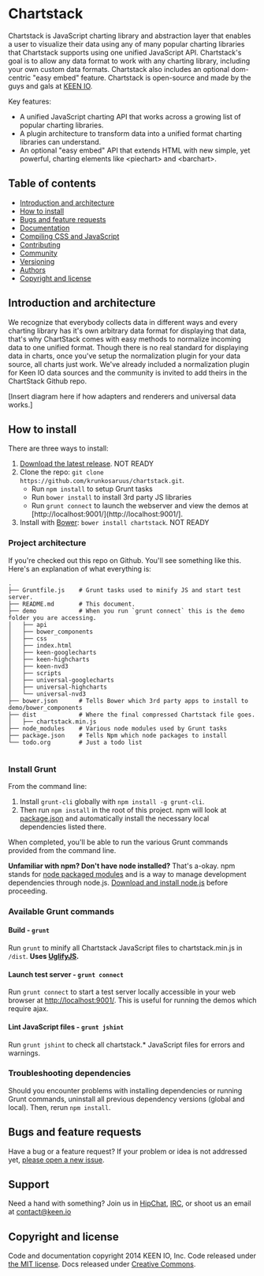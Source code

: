 # Chartstack

Chartstack is JavaScript charting library and abstraction layer that enables a user to visualize their data using any of many popular charting libraries that Chartstack supports using one unified JavaScript API. Chartstack's goal is to allow any data format to work with any charting library, including your own custom data formats.  Chartstack also includes an optional dom-centric "easy embed" feature.  Chartstack is open-source and made by the guys and gals at [KEEN IO](https://keen.io/).

Key features:
- A unified JavaScript charting API that works across a growing list of popular charting libraries.
- A plugin architecture to transform data into a unified format charting libraries can understand.
- An optional "easy embed" API that extends HTML with new simple, yet powerful, charting elements like &lt;piechart> and &lt;barchart>.


## Table of contents

 - [Introduction and architecture](#introduction-and-architecture)
 - [How to install](#introduction-and-architecture)
 - [Bugs and feature requests](#bugs-and-feature-requests)
 - [Documentation](#documentation)
 - [Compiling CSS and JavaScript](#compiling-css-and-javascript)
 - [Contributing](#contributing)
 - [Community](#community)
 - [Versioning](#versioning)
 - [Authors](#authors)
 - [Copyright and license](#copyright-and-license)

## Introduction and architecture

We recognize that everybody collects data in different ways and every charting library has it's own arbitrary data format for displaying that data, that's why ChartStack comes with easy methods to normalize incoming data to one unified format. Though there is no real standard for displaying data in charts, once you've setup the normalization plugin for your data source, all charts just work.  We've already included a normalization plugin for Keen IO data sources and the community is invited to add theirs in the ChartStack Github repo.

[Insert diagram here if how adapters and renderers and universal data works.]

## How to install

There are three ways to install:

1. [Download the latest release](https://github.com/krunkosaurus/chartstack/archive/v0.0.1.zip). NOT READY
2. Clone the repo: `git clone https://github.com/krunkosaruus/chartstack.git`.
	- Run `npm install` to setup Grunt tasks
	- Run `bower install` to install 3rd party JS libraries
	- Run `grunt connect` to launch the webserver and view the demos at [http://localhost:9001/](http://localhost:9001/].
3. Install with [Bower](http://bower.io): `bower install chartstack`. NOT READY

### Project architecture

If you're checked out this repo on Github. You'll see something like this. Here's an explanation of what everything is:

```
.
├── Gruntfile.js	# Grunt tasks used to minify JS and start test server.
├── README.md		# This document.
├── demo			# When you run `grunt connect` this is the demo folder you are accessing.
│   ├── api
│   ├── bower_components
│   ├── css
│   ├── index.html
│   ├── keen-googlecharts
│   ├── keen-highcharts
│   ├── keen-nvd3
│   ├── scripts
│   ├── universal-googlecharts
│   ├── universal-highcharts
│   └── universal-nvd3
├── bower.json		# Tells Bower which 3rd party apps to install to demo/bower_components
├── dist			# Where the final compressed Chartstack file goes.
│   ├── chartstack.min.js
├── node_modules	# Various node modules used by Grunt tasks
├── package.json	# Tells Npm which node packages to install
└── todo.org		# Just a todo list


```

### Install Grunt

From the command line:

1. Install `grunt-cli` globally with `npm install -g grunt-cli`.
2. Then run `npm install` in the root of this project. npm will look at [package.json](https://github.com/krunkosaurus/chartstack/blob/master/package.json) and automatically install the necessary local dependencies listed there.

When completed, you'll be able to run the various Grunt commands provided from the command line.

**Unfamiliar with npm? Don't have node installed?** That's a-okay. npm stands for [node packaged modules](http://npmjs.org/) and is a way to manage development dependencies through node.js. [Download and install node.js](http://nodejs.org/download/) before proceeding.

### Available Grunt commands

#### Build - `grunt`
Run `grunt` to minify all Chartstack JavaScript files to chartstack.min.js in `/dist`. **Uses [UglifyJS](http://lisperator.net/uglifyjs/).**

#### Launch test server - `grunt connect`
Run `grunt connect` to start a test server locally accessible in your web browser at [http://localhost:9001/](http://localhost:9001/).  This is useful for running the demos which require ajax.

#### Lint JavaScript files - `grunt jshint`
Run `grunt jshint` to check all chartstack.* JavaScript files for errors and warnings.

### Troubleshooting dependencies

Should you encounter problems with installing dependencies or running Grunt commands, uninstall all previous dependency versions (global and local). Then, rerun `npm install`.

## Bugs and feature requests

Have a bug or a feature request? If your problem or idea is not addressed yet, [please open a new issue](https://github.com/krunkosaurus/chartstack/issues/new).

## Support

Need a hand with something? Join us in [HipChat](http://users.keen.io/), [IRC](http://webchat.freenode.net/?channels=keen-io), or shoot us an email at [contact@keen.io](mailto:contact@keen.io)

## Copyright and license

Code and documentation copyright 2014 KEEN IO, Inc. Code released under [the MIT license](LICENSE). Docs released under [Creative Commons](docs/LICENSE).
